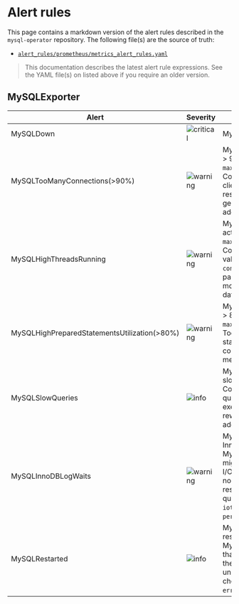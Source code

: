 # Alert rules

This page contains a markdown version of the alert rules described in the `mysql-operator` repository.  The following file(s) are the source of truth:
* [`alert_rules/prometheus/metrics_alert_rules.yaml`](https://github.com/canonical/mysql-operator/blob/main/src/alert_rules/prometheus/metrics_alert_rules.yaml)

> This documentation describes the latest alert rule expressions. See the YAML file(s) on listed above if you require an older version.

## MySQLExporter

| Alert | Severity | Notes |
|------|----------|-------|
| MySQLDown | ![critical] | MySQL instance is down.<br> |
| MySQLTooManyConnections(>90%) | ![warning] | MySQL instance is using > 90% of `max_connections`.<br>Consider checking the client application responsible for generating those additional connections. |
| MySQLHighThreadsRunning | ![warning] | MySQL instance is actively using > 80% of `max_connections`.<br>Consider reviewing the value of the `max-connections` config parameter or allocate more resources to your database server.  |
| MySQLHighPreparedStatementsUtilization(>80%) | ![warning] | MySQL instance is using > 80% of `max_prepared_stmt_count`.<br>Too many prepared statements might consume a lot of memory.  |
| MySQLSlowQueries | ![info] | MySQL instance has a slow query.<br>Consider optimizing the query by reviewing its execution plan, then rewrite the query and add any relevant indexes.  |
| MySQLInnoDBLogWaits | ![warning] | MySQL instance has long InnoDB log waits.<br>MySQL InnoDB log writes might be stalling. Check I/O activity on your nodes to find the responsible process or query. Consider using `iotop` and the `performance_schema`.  |
| MySQLRestarted | ![info] | MySQL instance restarted.<br>MySQL restarted less than one minute ago. If the restart was unplanned or frequent, check Loki logs (e.g. `error.log`).  |

<!-- Badges -->
[info]: https://img.shields.io/badge/info-blue
[warning]: https://img.shields.io/badge/warning-yellow
[critical]: https://img.shields.io/badge/critical-red

